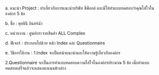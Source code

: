 a. แนะนำ Project : ทำเกี่ยวกับการแนะนำบริษัท ซีพีออล์ และมีให้ทำแบบทดสอบว่าคุณใส่ใจในองค์กร 5 ข้อ 

b. ชื่อ : ศุทธินี อินทร์ฉ่ำ

c. หน่วยงาน : ศูนย์กระจายสินค้า ALL Complex

d. ฟีเจอร์ : ประกอบไปด้วย หน้า Index และ Questionnaire

e. วิธีการใช้งาน : 1.Index จะเป็นหน้าแนะนำและให้ความรู้เกี่ยวกับองค์กร

2.Questionnaire จะเป็นการทำแบบทดสอบความใส่ใจในองค์กรประมาณ 5 ข้อ เมื่อทำแบบทดสอบเสร็จแล้วจะแสดงคะแนนข้างล่าง 
